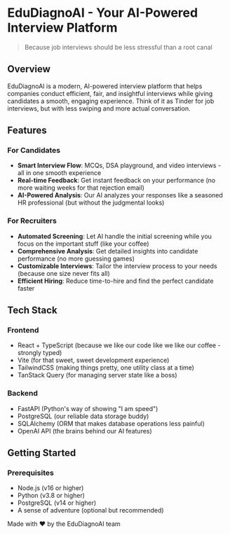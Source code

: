 # EduDiagnoAI - Your AI-Powered Interview Platform 

> Because job interviews should be less stressful than a root canal

## Overview

EduDiagnoAI is a modern, AI-powered interview platform that helps companies conduct efficient, fair, and insightful interviews while giving candidates a smooth, engaging experience. Think of it as Tinder for job interviews, but with less swiping and more actual conversation.

## Features

### For Candidates 
- **Smart Interview Flow**: MCQs, DSA playground, and video interviews - all in one smooth experience
- **Real-time Feedback**: Get instant feedback on your performance (no more waiting weeks for that rejection email)
- **AI-Powered Analysis**: Our AI analyzes your responses like a seasoned HR professional (but without the judgmental looks)

### For Recruiters 
- **Automated Screening**: Let AI handle the initial screening while you focus on the important stuff (like your coffee)
- **Comprehensive Analysis**: Get detailed insights into candidate performance (no more guessing games)
- **Customizable Interviews**: Tailor the interview process to your needs (because one size never fits all)
- **Efficient Hiring**: Reduce time-to-hire and find the perfect candidate faster

## Tech Stack

### Frontend
- React + TypeScript (because we like our code like we like our coffee - strongly typed)
- Vite (for that sweet, sweet development experience)
- TailwindCSS (making things pretty, one utility class at a time)
- TanStack Query (for managing server state like a boss)

### Backend
- FastAPI (Python's way of showing "I am speed")
- PostgreSQL (our reliable data storage buddy)
- SQLAlchemy (ORM that makes database operations less painful)
- OpenAI API (the brains behind our AI features)

## Getting Started

### Prerequisites
- Node.js (v16 or higher)
- Python (v3.8 or higher)
- PostgreSQL (v14 or higher)
- A sense of adventure (optional but recommended)

Made with ❤️ by the EduDiagnoAI team
